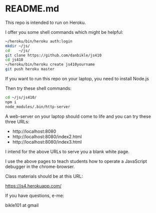 # README.md

This repo is intended to run on Heroku.

I offer you some shell commands which might be helpful:

```bash
~/heroku/bin/heroku auth:login
mkdir ~/js/
cd    ~/js/
git clone https://github.com/danbikle/js410
cd js410
~/heroku/bin/heroku create js410yourname
git push heroku master
```

If you want to run this repo on your laptop, you need to install Node.js

Then try these shell commands:

```bash
cd ~/js/js410/
npm i
node_modules/.bin/http-server
```

A web-server on your laptop should come to life and you can try these three URLs:

* http://localhost:8080
* http://localhost:8080/index2.html
* http://localhost:8080/index3.html

I intend for the above URLs to serve you a blank white page.

I use the above pages to teach students how to operate a JavaScript debugger in the chrome-browser.

Class materials should be at this URL:

https://js4.herokuapp.com/

If you have questions, e-me:

bikle101 at gmail


